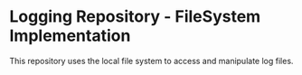 # Logging Repository - FileSystem Implementation

This repository uses the local file system to access and manipulate log files.
